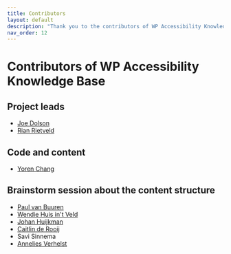 ```yaml
---
title: Contributors
layout: default
description: "Thank you to the contributors of WP Accessibility Knowledge Base"
nav_order: 12
---
```


#  Contributors of WP Accessibility Knowledge Base

## Project leads
- <a href="https://joedolson.com">Joe Dolson</a>
- <a href="https://rianrietveld.com">Rian Rietveld</a>

## Code and content
- <a href="https://github.com/yoren">Yoren Chang</a>


## Brainstorm session about the content structure
- <a href="https://wbvb.nl/">Paul van Buuren</a>
- <a href="https://wendiehuisintveld.nl/">Wendie Huis in't Veld</a>
- <a href="https://www.linkedin.com/in/johanhuijkman/">Johan Huijkman</a>
- <a href="https://www.caitlinderooij.com/">Caitlin de Rooij</a>
- Savi Sinnema
- <a href="https://www.adviesvanannelies.nl/">Annelies Verhelst</a>

